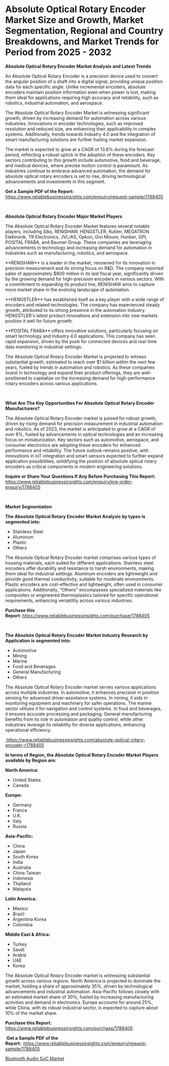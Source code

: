 <p><h1>Absolute Optical Rotary Encoder Market Size and Growth, Market Segmentation, Regional and Country Breakdowns, and Market Trends for Period from 2025 -  2032</h1></p><p><strong>Absolute Optical Rotary Encoder Market Analysis and Latest Trends</strong></p>
<p><p>An Absolute Optical Rotary Encoder is a precision device used to convert the angular position of a shaft into a digital signal, providing unique position data for each specific angle. Unlike incremental encoders, absolute encoders maintain position information even when power is lost, making them ideal for applications requiring high accuracy and reliability, such as robotics, industrial automation, and aerospace.</p><p>The Absolute Optical Rotary Encoder Market is witnessing significant growth, driven by increasing demand for automation across various industries. Innovations in encoder technologies, such as improved resolution and reduced size, are enhancing their applicability in complex systems. Additionally, trends towards Industry 4.0 and the integration of smart manufacturing solutions are further fueling market expansion.</p><p>The market is expected to grow at a CAGR of 13.8% during the forecast period, reflecting a robust uptick in the adoption of these encoders. Key sectors contributing to this growth include automotive, food and beverage, and medical devices, where precise motion control is paramount. As industries continue to embrace advanced automation, the demand for absolute optical rotary encoders is set to rise, driving technological advancements and investments in this segment.</p></p>
<p><strong>Get a Sample PDF of the Report:&nbsp;</strong> <a href="https://www.reliablebusinessinsights.com/enquiry/request-sample/1788405?utm_campaign=1996&utm_medium=2&utm_source=Github&utm_content=ia&utm_term=10022025&utm_id=absolute-optical-rotary-encoder">https://www.reliablebusinessinsights.com/enquiry/request-sample/1788405</a></p>
<p>&nbsp;</p>
<p><strong>Absolute Optical Rotary Encoder Major Market Players</strong></p>
<p><p>The Absolute Optical Rotary Encoder Market features several notable players, including Siko, RENISHAW, HENGSTLER, Kubler, MEGATRON Elektronik, TR Electronics, JVL/AS, Opkon, Givi Misure, Hunber, GPI, POSITAL FRABA, and Baumer Group. These companies are leveraging advancements in technology and increasing demand for automation in industries such as manufacturing, robotics, and aerospace.</p><p>**RENISHAW** is a leader in the market, renowned for its innovation in precision measurement and its strong focus on R&D. The company reported sales of approximately $800 million in its last fiscal year, significantly driven by the growing demand for high-precision encoders in various sectors. With a commitment to expanding its product line, RENISHAW aims to capture more market share in the evolving landscape of automation.</p><p>**HENGSTLER** has established itself as a key player with a wide range of encoders and related technologies. The company has experienced steady growth, attributed to its strong presence in the automation industry. HENGSTLER's latest product innovations and extension into new markets position it well for future growth.</p><p>**POSITAL FRABA** offers innovative solutions, particularly focusing on smart technology and Industry 4.0 applications. This company has seen rapid expansion, driven by the push for connected devices and real-time data monitoring in industrial settings.</p><p>The Absolute Optical Rotary Encoder Market is projected to witness substantial growth, estimated to reach over $1 billion within the next few years, fueled by trends in automation and robotics. As these companies invest in technology and expand their product offerings, they are well-positioned to capitalize on the increasing demand for high-performance rotary encoders across various applications.</p></p>
<p>&nbsp;</p>
<p><strong>What Are The Key Opportunities For Absolute Optical Rotary Encoder Manufacturers?</strong></p>
<p><p>The Absolute Optical Rotary Encoder market is poised for robust growth, driven by rising demand for precision measurement in industrial automation and robotics. As of 2023, the market is anticipated to grow at a CAGR of over 8%, fueled by advancements in optical technologies and an increasing focus on miniaturization. Key sectors such as automotive, aerospace, and consumer electronics are adopting these encoders for enhanced performance and reliability. The future outlook remains positive, with innovations in IoT integration and smart sensors expected to further expand application possibilities, solidifying the position of absolute optical rotary encoders as critical components in modern engineering solutions.</p></p>
<p><strong>Inquire or Share Your Questions If Any Before Purchasing This Report:</strong> <a href="https://www.reliablebusinessinsights.com/enquiry/pre-order-enquiry/1788405?utm_campaign=1996&utm_medium=2&utm_source=Github&utm_content=ia&utm_term=10022025&utm_id=absolute-optical-rotary-encoder">https://www.reliablebusinessinsights.com/enquiry/pre-order-enquiry/1788405</a></p>
<p>&nbsp;</p>
<p><strong>Market Segmentation</strong></p>
<p><strong>The Absolute Optical Rotary Encoder Market Analysis by types is segmented into:</strong></p>
<p><ul><li>Stainless Steel</li><li>Aluminum</li><li>Plastic</li><li>Others</li></ul></p>
<p><p>The Absolute Optical Rotary Encoder market comprises various types of housing materials, each suited for different applications. Stainless steel encoders offer durability and resistance to harsh environments, making them ideal for industrial settings. Aluminum encoders are lightweight and provide good thermal conductivity, suitable for moderate environments. Plastic encoders are cost-effective and lightweight, often used in consumer applications. Additionally, "Others" encompasses specialized materials like composites or engineered thermoplastics tailored for specific operational requirements, enhancing versatility across various industries.</p></p>
<p><strong>Purchase this Report:&nbsp;</strong><a href="https://www.reliablebusinessinsights.com/purchase/1788405?utm_campaign=1996&utm_medium=2&utm_source=Github&utm_content=ia&utm_term=10022025&utm_id=absolute-optical-rotary-encoder">https://www.reliablebusinessinsights.com/purchase/1788405</a></p>
<p>&nbsp;</p>
<p><strong>The Absolute Optical Rotary Encoder Market Industry Research by Application is segmented into:</strong></p>
<p><ul><li>Automotive</li><li>Mining</li><li>Marine</li><li>Food and Beverages</li><li>General Manufacturing</li><li>Others</li></ul></p>
<p><p>The Absolute Optical Rotary Encoder market serves various applications across multiple industries. In automotive, it enhances precision in position sensing for advanced driver-assistance systems. In mining, it aids in monitoring equipment and machinery for safer operations. The marine sector utilizes it for navigation and control systems. In food and beverages, it ensures accurate processing and packaging. General manufacturing benefits from its role in automation and quality control, while other industries leverage its reliability for diverse applications, enhancing operational efficiency.</p></p>
<p><a href="https://www.reliablebusinessinsights.com/absolute-optical-rotary-encoder-r1788405?utm_campaign=1996&utm_medium=2&utm_source=Github&utm_content=ia&utm_term=10022025&utm_id=absolute-optical-rotary-encoder">&nbsp;https://www.reliablebusinessinsights.com/absolute-optical-rotary-encoder-r1788405</a></p>
<p><strong>In terms of Region, the Absolute Optical Rotary Encoder Market Players available by Region are:</strong></p>
<p>
    <p> <strong> North America: </strong>
        <ul>
            <li>United States</li>
            <li>Canada</li>
        </ul>
        </p> 
    <p> <strong> Europe: </strong>
        <ul>
            <li>Germany</li>
            <li>France</li>
            <li>U.K.</li>
            <li>Italy</li>
            <li>Russia</li>
        </ul>
        </p> 
    <p> <strong> Asia-Pacific: </strong>
        <ul>
            <li>China</li>
            <li>Japan</li>
            <li>South Korea</li>
            <li>India</li>
            <li>Australia</li>
            <li>China Taiwan</li>
            <li>Indonesia</li>
            <li>Thailand</li>
            <li>Malaysia</li>
        </ul>
        </p> 
    <p> <strong> Latin America: </strong>
        <ul>
            <li>Mexico</li>
            <li>Brazil</li>
            <li>Argentina Korea</li>
            <li>Colombia</li>
        </ul>
        </p> 
    <p> <strong> Middle East & Africa: </strong>
        <ul>
            <li>Turkey</li>
            <li>Saudi</li>
            <li>Arabia</li>
            <li>UAE</li>
            <li>Korea</li>
        </ul>
    </p>
    </p>
<p><p>The Absolute Optical Rotary Encoder market is witnessing substantial growth across various regions. North America is projected to dominate the market, holding a share of approximately 35%, driven by technological advancements and industrial automation. Asia-Pacific follows closely with an estimated market share of 30%, fueled by increasing manufacturing activities and demand in electronics. Europe accounts for around 25%, while China, with its robust industrial sector, is expected to capture about 10% of the market share.</p></p>
<p><strong>Purchase this Report: </strong><a href="https://www.reliablebusinessinsights.com/purchase/1788405?utm_campaign=1996&utm_medium=2&utm_source=Github&utm_content=ia&utm_term=10022025&utm_id=absolute-optical-rotary-encoder">https://www.reliablebusinessinsights.com/purchase/1788405</a></p>
<p>&nbsp;<strong>Get a Sample PDF of the Report:&nbsp;&nbsp;</strong><a href="https://www.reliablebusinessinsights.com/enquiry/request-sample/1788405?utm_campaign=1996&utm_medium=2&utm_source=Github&utm_content=ia&utm_term=10022025&utm_id=absolute-optical-rotary-encoder">https://www.reliablebusinessinsights.com/enquiry/request-sample/1788405</a></p>
<p><strong></strong></p>
<p><p><a href="https://github.com/lindaopodray/Market-Research-Report-List-1/blob/main/bluetooth-audio-soc-market.md?utm_campaign=1996&utm_medium=2&utm_source=Github&utm_content=ia&utm_term=10022025&utm_id=absolute-optical-rotary-encoder">Bluetooth Audio SoC Market</a></p></p>